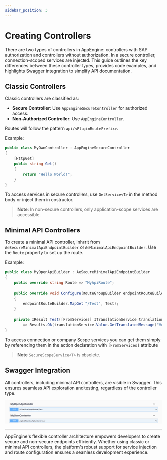 ```yaml
---
sidebar_position: 3
---
```


# Creating Controllers

There are two types of controllers in AppEngine: controllers with SAP authorization and controllers without authorization. In a secure controller, connection-scoped services are injected. This guide outlines the key differences between these controller types, provides code examples, and highlights Swagger integration to simplify API documentation.

## Classic Controllers

Classic controllers are classified as:

- **Secure Controller**: Use `AppEngineSecureController` for authorized access.
- **Non-Authorized Controller**: Use `AppEngineController`.

Routes will follow the pattern `api/<PluginRoutePrefix>`.

Example:

```csharp
public class MyOwnController : AppEngineSecureController
{
    [HttpGet]
    public string Get()
    {
        return "Hello World!";
    }
}
```

To access services in secure controllers, use `GetService<T>` in the method body or inject them in costructor.

>**Note**: In non-secure controllers, only application-scope services are accessible.

## Minimal API Controllers

To create a minimal API controller, inherit from `AeSecureMinimalApiEndpointBuilder` or `AeMinimalApiEndpointBuilder`. Use the `Route` property to set up the route.

Example:

```csharp
public class MyOpenApiBuilder : AeSecureMinimalApiEndpointBuilder
{
    public override string Route => "MyApiRoute";

    public override void Configure(RouteGroupBuilder endpointRouteBuilder)
    {
        endpointRouteBuilder.MapGet("/Test", Test);
    }

    private IResult Test([FromServices] ITranslationService translationService)
        => Results.Ok(translationService.Value.GetTranslatedMessage("VehOne.VinIsMissing"));
}
```

To access connection or company Scope  services you can get them simply by referencing them in the action declaration with `[FromServices]` attribute
>**Note** `SecureScopeService<T>` is obsolete.

## Swagger Integration

All controllers, including minimal API controllers, are visible in Swagger. This ensures seamless API exploration and testing, regardless of the controller type.

![Swagger Integration](./media/swagger-integration.png)

---
AppEngine's flexible controller architecture empowers developers to create secure and non-secure endpoints efficiently. Whether using classic or minimal API controllers, the platform's robust support for service injection and route configuration ensures a seamless development experience.

